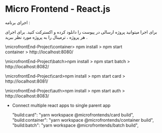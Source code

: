 # Micro Frontend - React.js


اجرای برنامه : 

برای اجرا میتوانید پروژه ارسالی در پیوست را دانلود کرده و اکسترکت کنید. 
  برای اجرای هر پروژه ، ترمینال را به پروژه مورد نظر ببرید .

\microfrontEnd-Project\container> npm install   >  npm start  
  container > http://localhost:8080/     

\microfrontEnd-Project\batch>npm install  >  npm start
batch > http://localhost:8082/

\microfrontEnd-Project\card>npm install  >  npm start
card > http://localhost:8081/

\microfrontEnd-Project\auth>npm install  >  npm start
auth > http://localhost:8083/



- Connect multiple react apps to single parent app

    "build:card": "yarn workspace @microfrontends/card build",
    "build:container": "yarn workspace @microfrontends/container build",
    "build:batch": "yarn workspace @microfrontends/batch build",


